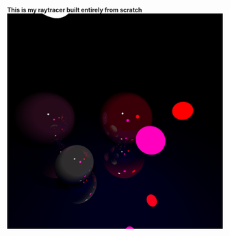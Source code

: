 
**This is my raytracer built entirely from scratch**
![alt text](https://github.com/ScripterGo/Raytracer/blob/master/test_img_new.png?raw=true)
